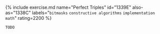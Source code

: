 {% include exercise.md name="Perfect Triples" id="1339E" also-as="1338C" labels="`bitmasks` `constructive algorithms` `implementation` `math`" rating=2200 %}

```
TODO
```
